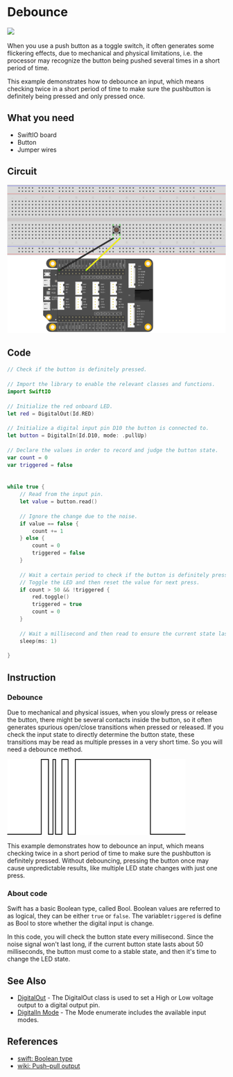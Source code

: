 # Debounce

![](../../.gitbook/assets/Debounce.gif)

When you use a push button as a toggle switch, it often generates some flickering effects, due to mechanical and physical limitations, i.e. the processor may recognize the button being pushed several times in a short period of time. 

This example demonstrates how to debounce an input, which means checking twice in a short period of time to make sure the pushbutton is definitely being pressed and only pressed once.

## What you need

* SwiftIO board
* Button
* Jumper wires

## Circuit

![](../../.gitbook/assets/ButtoncontrolLED.png)

## Code

```swift
// Check if the button is definitely pressed.

// Import the library to enable the relevant classes and functions.
import SwiftIO

// Initialize the red onboard LED.
let red = DigitalOut(Id.RED)

// Initialize a digital input pin D10 the button is connected to.
let button = DigitalIn(Id.D10, mode: .pullUp)

// Declare the values in order to record and judge the button state.
var count = 0
var triggered = false


while true {
    // Read from the input pin.
    let value = button.read()

    // Ignore the change due to the noise.
    if value == false {
        count += 1
    } else {
        count = 0
        triggered = false
    }

    // Wait a certain period to check if the button is definitely pressed. 
    // Toggle the LED and then reset the value for next press.
    if count > 50 && !triggered {
        red.toggle()
        triggered = true
        count = 0
    }

    // Wait a millisecond and then read to ensure the current state last for enough time. 
    sleep(ms: 1)

}
```

## Instruction

### Debounce

Due to mechanical and physical issues, when you slowly press or release the button, there might be several contacts inside the button, so it often generates spurious open/close transitions when pressed or released. If you check the input state to directly determine the button state, these transitions may be read as multiple presses in a very short time. So you will need a debounce method.

![](../../.gitbook/assets/bounce.png)

This example demonstrates how to debounce an input, which means checking twice in a short period of time to make sure the pushbutton is definitely pressed. Without debouncing, pressing the button once may cause unpredictable results, like multiple LED state changes with just one press. 

### About code

Swift has a basic Boolean type, called Bool. Boolean values are referred to as logical, they can be either `true` or `false`. The variable`triggered` is define as Bool to store whether the digital input is change.

In this code, you will check the button state every millisecond. Since the noise signal won't last long, if the current button state lasts about 50 milliseconds, the button must come to a stable state, and then it's time to change the LED state.

## See Also

* [DigitalOut](https://swiftioapi.madmachine.io/Classes/DigitalOut.html) - The DigitalOut class is used to set a High or Low voltage output to a digital output pin. 
* [DigitalIn Mode](https://swiftioapi.madmachine.io/Classes/DigitalIn/Mode.html) - The Mode enumerate includes the available input modes.

## References

* [swift: Boolean type](https://docs.swift.org/swift-book/LanguageGuide/TheBasics.html)
* [wiki: Push–pull output](https://en.wikipedia.org/wiki/Push%E2%80%93pull_output)

